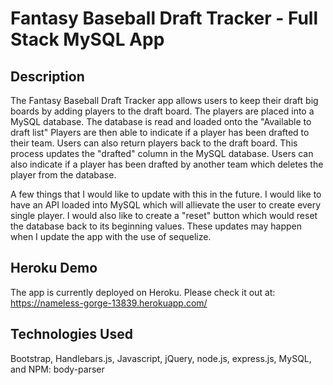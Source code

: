 # Fantasy Baseball Draft Tracker - Full Stack MySQL App

## Description

The Fantasy Baseball Draft Tracker app allows users to keep their draft big boards by adding players to the draft board. The players are placed into a MySQL database. The database is read and loaded onto the "Available to draft list" Players are then able to indicate if a player has been drafted to their team. Users can also return players back to the draft board. This process updates the "drafted" column in the MySQL database. Users can also indicate if a player has been drafted by another team which deletes the player from the database.

A few things that I would like to update with this in the future. I would like to have an API loaded into MySQL which will allievate the user to create every single player. I would also like to create a "reset" button which would reset the database back to its beginning values. These updates may happen when I update the app with the use of sequelize.

## Heroku Demo

The app is currently deployed on Heroku. Please check it out at: https://nameless-gorge-13839.herokuapp.com/

## Technologies Used

Bootstrap, Handlebars.js, Javascript, jQuery, node.js, express.js, MySQL, and NPM: body-parser

